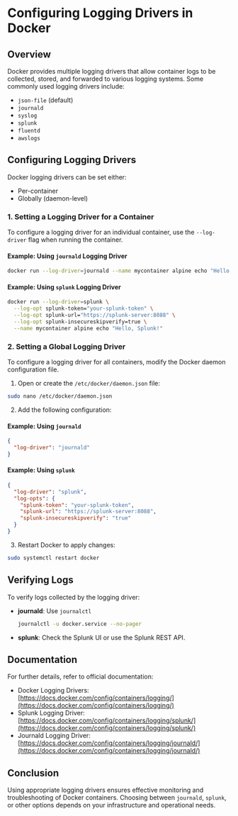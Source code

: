 # Configuring Logging Drivers in Docker

## Overview
Docker provides multiple logging drivers that allow container logs to be collected, stored, and forwarded to various logging systems. Some commonly used logging drivers include:

- `json-file` (default)
- `journald`
- `syslog`
- `splunk`
- `fluentd`
- `awslogs`

## Configuring Logging Drivers
Docker logging drivers can be set either:
- Per-container
- Globally (daemon-level)

### 1. Setting a Logging Driver for a Container
To configure a logging driver for an individual container, use the `--log-driver` flag when running the container.

#### Example: Using `journald` Logging Driver
```sh
docker run --log-driver=journald --name mycontainer alpine echo "Hello, journald!"
```

#### Example: Using `splunk` Logging Driver
```sh
docker run --log-driver=splunk \
  --log-opt splunk-token="your-splunk-token" \
  --log-opt splunk-url="https://splunk-server:8088" \
  --log-opt splunk-insecureskipverify=true \
  --name mycontainer alpine echo "Hello, Splunk!"
```

### 2. Setting a Global Logging Driver
To configure a logging driver for all containers, modify the Docker daemon configuration file.

1. Open or create the `/etc/docker/daemon.json` file:
```sh
sudo nano /etc/docker/daemon.json
```
2. Add the following configuration:

#### Example: Using `journald`
```json
{
  "log-driver": "journald"
}
```

#### Example: Using `splunk`
```json
{
  "log-driver": "splunk",
  "log-opts": {
    "splunk-token": "your-splunk-token",
    "splunk-url": "https://splunk-server:8088",
    "splunk-insecureskipverify": "true"
  }
}
```

3. Restart Docker to apply changes:
```sh
sudo systemctl restart docker
```

## Verifying Logs
To verify logs collected by the logging driver:
- **journald**: Use `journalctl`
  ```sh
  journalctl -u docker.service --no-pager
  ```
- **splunk**: Check the Splunk UI or use the Splunk REST API.

## Documentation
For further details, refer to official documentation:
- Docker Logging Drivers: [https://docs.docker.com/config/containers/logging/](https://docs.docker.com/config/containers/logging/)
- Splunk Logging Driver: [https://docs.docker.com/config/containers/logging/splunk/](https://docs.docker.com/config/containers/logging/splunk/)
- Journald Logging Driver: [https://docs.docker.com/config/containers/logging/journald/](https://docs.docker.com/config/containers/logging/journald/)

## Conclusion
Using appropriate logging drivers ensures effective monitoring and troubleshooting of Docker containers. Choosing between `journald`, `splunk`, or other options depends on your infrastructure and operational needs.

